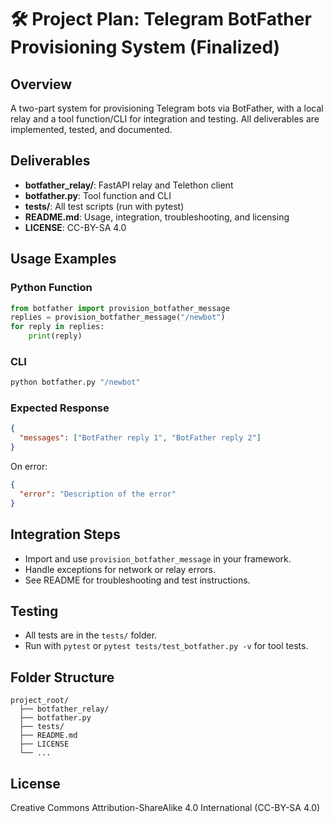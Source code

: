 # 🛠️ Project Plan: Telegram BotFather Provisioning System (Finalized)

## Overview
A two-part system for provisioning Telegram bots via BotFather, with a local relay and a tool function/CLI for integration and testing. All deliverables are implemented, tested, and documented.

## Deliverables
- **botfather_relay/**: FastAPI relay and Telethon client
- **botfather.py**: Tool function and CLI
- **tests/**: All test scripts (run with pytest)
- **README.md**: Usage, integration, troubleshooting, and licensing
- **LICENSE**: CC-BY-SA 4.0

## Usage Examples
### Python Function
```python
from botfather import provision_botfather_message
replies = provision_botfather_message("/newbot")
for reply in replies:
    print(reply)
```

### CLI
```bash
python botfather.py "/newbot"
```

### Expected Response
```json
{
  "messages": ["BotFather reply 1", "BotFather reply 2"]
}
```
On error:
```json
{
  "error": "Description of the error"
}
```

## Integration Steps
- Import and use `provision_botfather_message` in your framework.
- Handle exceptions for network or relay errors.
- See README for troubleshooting and test instructions.

## Testing
- All tests are in the `tests/` folder.
- Run with `pytest` or `pytest tests/test_botfather.py -v` for tool tests.

## Folder Structure
```
project_root/
  ├── botfather_relay/
  ├── botfather.py
  ├── tests/
  ├── README.md
  ├── LICENSE
  └── ...
```

## License
Creative Commons Attribution-ShareAlike 4.0 International (CC-BY-SA 4.0)
